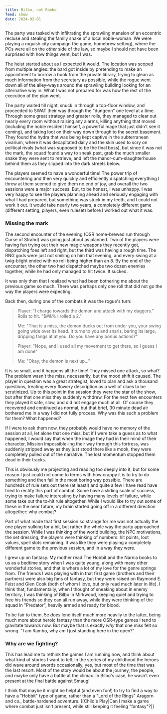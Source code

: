 ```yaml
---
title: Bilbo, not Rambo
feed: show
date: 2024-02-01
---
```

The party was tasked with infiltrating the sprawling mansion of an eccentric recluse and stealing the family snake of a local noble-woman. We were playing a roguish city campaign (5e game, homebrew setting), where the PCs were all on the _other_ side of the law, so maybe I should not have been surprised with how things went, but I was.

The heist started about as I expected it would. The location was scoped from multiple angles: the bard got inside by pretending to make an appointment to borrow a book from the private library, trying to glean as much information from the secretary as possible, while the rogue went down all of the alley-ways around the sprawling building looking for an alternative way in. What I was not prepared for was how the rest of the execution of the plan went.

The party waited till night, snuck in through a top-floor window, and proceeded to SWAT their way through the "dungeon" one level at a time. Through some great strategy and greater rolls, they managed to clear out nearly every room without raising any alarms, killing anything that moved (including the noble resident himself, a powerful mage that just didn't see it coming), and taking loot on their way down through to the secret basement. They found the hydra that was being kept captive in the subterranean vivarium, where it was decapitated daily and the skin used to scry on political rivals (what was supposed to be the final boss), but since it was not the mark, the squad found a way to sneak past, grab the much smaller snake they were sent to retrieve, and left the manor-cum-slaughterhouse behind them as they slipped into the dark streets below.

The players seemed to have a wonderful time! The power trip of encountering and then very quickly and efficiently dispatching everything I threw at them seemed to give them no end of joy, and overall the two sessions were a major success. But, to be honest, I was unhappy. I was very happy to see the players planning ahead and seriously engaging with what I had prepared, but something was stuck in my teeth, and I could not work it out. It would take nearly two years, a completely different game (different setting, players, even ruleset) before I worked out what it was.

### Missing the mark

The second encounter of the evening (OSR home-brewed run through Curse of Strahd) was going just about as planned. Two of the players were having fun trying out their new magic weapons they recently got, dispatching foes left and right, but the third was having a rough time. The RNG gods were just not smiling on him that evening, and every swing at a twig-blight ended with no roll being higher than an 8. By the end of the encounter, the other two had dispatched maybe two dozen enemies together, while he had only managed to hit twice. It sucked.

It was only then that I realized what had been bothering me about the previous game so much. There was perhaps only one roll that did not go the way the players were expecting.

Back then, during one of the combats it was the rogue's turn:
> Player: "I charge towards the demon and attack with my daggers." Rolls to hit. "$#&% I rolled a 2."
> 
> Me: "That is a miss, the demon ducks out from under you, your swing going wide over its head. It turns to you and snarls, baring its large, dripping fangs at at you. Do you have any bonus actions?"
> 
> Player: "Nope, and I used all my movement to get there, so I guess I am done"
> 
> Me: "Okay, the demon is next up..."

It is so small, and it happens all the time! They missed one attack, so what? The problem wasn't the miss, necessarily, but the mood shift it caused. The player in question was a great strategist, loved to plan and ask a thousand questions, treating every flowery description as a well of clues to be scrutinized. Up to this point in the session they were the star of the show, but after that one miss they suddenly withdrew. For the next few encounters they played it safe, slow, and did not engage much at all. Of course they recovered and continued as normal, but that brief, 30 minute dead air bothered me in a way I did not fully process. Why was this such a problem for them? What happened?

If I were to ask them now, they probably would have no memory of the session at all, let alone that one miss, but if I were take a guess as to what happened, I would say that when the image they had in their mind of their character, Mission Impossible-ing their way through this fortress, was suddenly stripped away as they just stood there like a mook, they were completely pulled out of the narrative. The lost momentum stopped them dead in their tracks.

This is obviously me projecting and reading too deeply into it, but for some reason I just could not come to terms with how crappy it is to try to do something and then fail in the most boring way possible. There are hundreds of rule sets out there (at least!) and quite a few I have read have tried to rectify this part of combat. Some have a sliding scale of success, trying to make failure interesting by having many levels of failure, while some take out the to-hit rule altogether. While I would like to try out some of these in the near future, my brain started going off in a different direction altogether: why combat?

Part of what made that first session so strange for me was not actually the one player sulking for a bit, but rather the whole way the party approached the session. While I was thinking of the world building, the NPC motivations, the set dressing, the players were thinking of numbers: hit points, loot values, spell slots remaining. It was like they were playing a completely different game to the previous session, and in a way they were.

I grew up on fantasy. My mother read The Hobbit and the Narnia books to us as a bedtime story when I was quite young, along with many other wonderful stories, and that is where a lot of my love for the genre springs from. The friends I was playing with in that first game (brothers and their partners) were also big fans of fantasy, but they were raised on Raymond E. Feist and Glen Cook (both of whom I love, but only read much later in life). I think that, fundamentally, when I thought of sneaking about in enemy territory, I was thinking of Bilbo in Mirkwood, keeping quiet and trying to free his friends so they can all run away, while they were thinking of the squad in "Predator", heavily armed and ready for blood.

To be fair to them, 5e _does_ lend itself much more heavily to the latter, being much more about heroic fantasy than the more OSR-type games I tend to gravitate towards now. But maybe that is exactly _why_ that one miss felt so wrong. "I am Rambo, why am I just standing here in the open?"

### Why are we fighting?

This has lead me to rethink the games I am running now, and think about what kind of stories I want to tell. In the stories of my childhood the heroes did wave around swords occasionally, yes, but most of the time that was the last resort. Most of the story would be about the journey, the people, and maybe only have a battle at the climax. In Bilbo's case, he wasn't even present at the final battle against Smaug!

I think that maybe it might be helpful (and even fun!) to try to find a way to have a "Hobbit" type of game, rather than a "Lord of the Rings" Aragorn and co., battle-hardened adventure. [[Child's Play|Can I make a game where combat just isn't present, while still keeping it feeling "fantasy"?]]